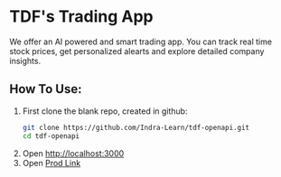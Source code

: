 # TDF's Trading App
We offer an AI powered and smart trading app. You can track real time stock prices, get personalized alearts and explore detailed company insights.


## How To Use:

1. First clone the blank repo, created in github:
    ```bash
    git clone https://github.com/Indra-Learn/tdf-openapi.git
    cd tdf-openapi
    ```
2. Open [http://localhost:3000](http://localhost:3000)
3. Open [Prod Link](https://tdf-openapi.info-easycloudapi.workers.dev)